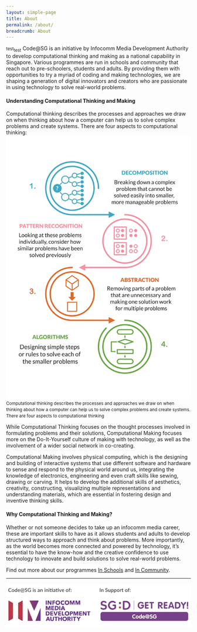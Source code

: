 ```yaml
---
layout: simple-page
title: About
permalink: /about/
breadcrumb: About
---
```

<small>test</small><sub>test</sub>
Code@SG is an initiative by Infocomm Media Development Authority to develop computational thinking and making as a national capability in Singapore.
Various programmes are run in schools and community that reach out to pre-schoolers, students and adults.  By providing them with opportunities to try a myriad of coding and making technologies, we are shaping a generation of digital innovators and creators who are passionate in using technology to solve real-world problems.<br>

#### Understanding Computational Thinking and Making<br>
Computational thinking describes the processes and approaches we draw on when thinking about how a computer can help us to solve complex problems and create systems.  There are four aspects to computational thinking: <br>
![Computational Thinking infographic](/images/about/ComputationalThinking_v7.2-20190614.jpg)
<small>Computational thinking describes the processes and approaches we draw on when thinking about how a computer can help us to solve complex problems and create systems.  There are four aspects to computational thinking</small>
<br>

While Computational Thinking focuses on the thought processes involved in formulating problems and their solutions, Computational Making focuses more on the Do-It-Yourself culture of making with technology, as well as the involvement of a wider social network in co-creating. <br> 

Computational Making involves physical computing, which is the designing and building of interactive systems that use different software and hardware to sense and respond to the physical world around us, integrating the knowledge of electronics, engineering and even craft skills like sewing, drawing or carving.  It helps to develop the additional skills of aesthetics, creativity, constructing, visualizing multiple representations and understanding materials, which are essential in fostering design and inventive thinking skills. <br>

#### Why Computational Thinking and Making?<br>
Whether or not someone decides to take up an infocomm media career, these are important skills to have as it allows students and adults to develop structured ways to approach and think about problems.   More importantly, as the world becomes more connected and powered by technology, it’s essential to have the know-how and the creative confidence to use technology to innovate and build solutions to solve real-world problems.<br>


Find out more about our programmes [In Schools](/in-schools/overview/) and [In Community](/in-community/overview/). 

---

![codesg is an initiatve by IMDA](/images/about/imda-dlp-v2.jpeg)


